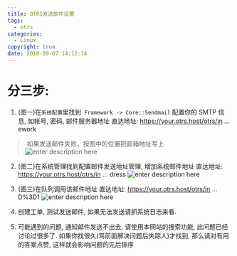 ```yaml
---
title: OTRS发送邮件设置
tags:
  - otrs
categories:
  - Linux
copyright: true
date: 2018-09-07 14:12:14
---
```


# 分三步:
<!--more-->
1. (图一)在`系统配置`里找到` Framework -> Core::Sendmail` 配置你的 SMTP 信息, 如帐号, 密码, 邮件服务器地址
直达地址:
https://your.otrs.host/otrs/in ... ework

>  如果发送邮件失败，按图中的位置把邮箱地址写上
![enter description here](1.png)


2. (图二)在系统管理找到配置邮件发送地址管理, 增加系统邮件地址
直达地址:
https://your.otrs.host/otrs/in ... dress
![enter description here](2.png)




3. (图三)在队列调用该邮件地址
直达地址:
https://your.otrs.host/otrs/in ... D%3D1
![enter description here](3.png) 


4. 创建工单, 测试发送邮件, 如果无法发送请抓系统日志来看.
 
5. 可能遇到的问题, 通知邮件发送不出去, 请使用本网站的搜索功能, 此问题已经讨论过很多了. 如果你找很久(骂前面解决问题后失踪人)才找到, 那么请对有用的答案点赞, 这样就会影响问题的先后排序


